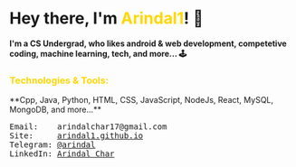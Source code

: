 <h1> Hey there, I'm <span style="color: #FFD700">Arindal1</span>! 🚀 </h1>

**I'm a CS Undergrad, who likes android & web development, competetive coding, machine learning, tech, and more... 🕹️**

<h3><span style="color: #FFD700">Technologies & Tools:</span></h3>
**Cpp, Java, Python, HTML, CSS, JavaScript, NodeJs, React, MySQL, MongoDB, and more...** <br>


<pre>
Email:    arindalchar17@gmail.com
Site:     <a href="https://arindal1.github.io/portfolio-website/">arindal1.github.io</a>
Telegram: <a href="https://t.me/arindal">@arindal</a>
LinkedIn: <a href="https://www.linkedin.com/in/arindalchar/">Arindal Char</a>
</pre>
